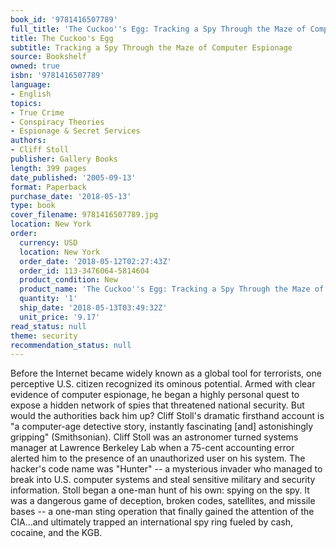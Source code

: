 ```yaml
---
book_id: '9781416507789'
full_title: 'The Cuckoo''s Egg: Tracking a Spy Through the Maze of Computer Espionage'
title: The Cuckoo's Egg
subtitle: Tracking a Spy Through the Maze of Computer Espionage
source: Bookshelf
owned: true
isbn: '9781416507789'
language:
- English
topics:
- True Crime
- Conspiracy Theories
- Espionage & Secret Services
authors:
- Cliff Stoll
publisher: Gallery Books
length: 399 pages
date_published: '2005-09-13'
format: Paperback
purchase_date: '2018-05-13'
type: book
cover_filename: 9781416507789.jpg
location: New York
order:
  currency: USD
  location: New York
  order_date: '2018-05-12T02:27:43Z'
  order_id: 113-3476064-5814604
  product_condition: New
  product_name: 'The Cuckoo''s Egg: Tracking a Spy Through the Maze of Computer Espionage'
  quantity: '1'
  ship_date: '2018-05-13T03:49:32Z'
  unit_price: '9.17'
read_status: null
theme: security
recommendation_status: null
---
```

Before the Internet became widely known as a global tool for terrorists, one perceptive U.S. citizen recognized its ominous potential. Armed with clear evidence of computer espionage, he began a highly personal quest to expose a hidden network of spies that threatened national security. But would the authorities back him up? Cliff Stoll's dramatic firsthand account is "a computer-age detective story, instantly fascinating [and] astonishingly gripping" (Smithsonian).
Cliff Stoll was an astronomer turned systems manager at Lawrence Berkeley Lab when a 75-cent accounting error alerted him to the presence of an unauthorized user on his system. The hacker's code name was "Hunter" -- a mysterious invader who managed to break into U.S. computer systems and steal sensitive military and security information. Stoll began a one-man hunt of his own: spying on the spy. It was a dangerous game of deception, broken codes, satellites, and missile bases -- a one-man sting operation that finally gained the attention of the CIA...and ultimately trapped an international spy ring fueled by cash, cocaine, and the KGB.

